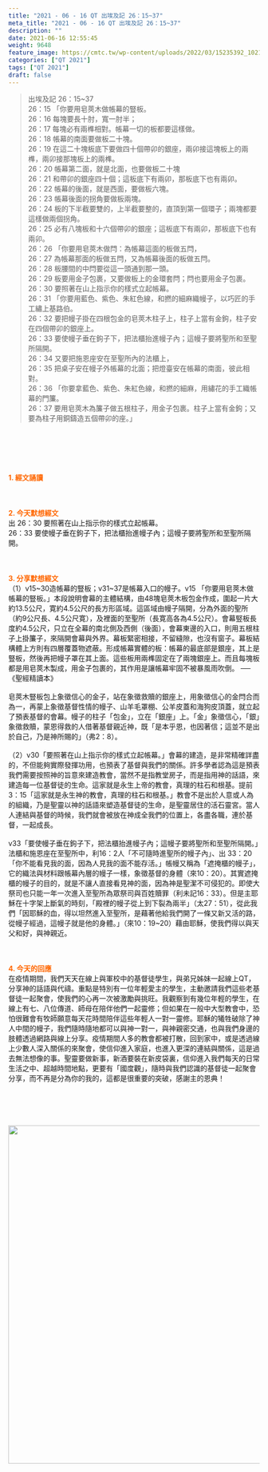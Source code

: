 ```yaml
---
title: "2021 - 06 - 16 QT 出埃及記 26：15~37"
meta_title: "2021 - 06 - 16 QT 出埃及記 26：15~37"
description: ""
date: 2021-06-16 12:55:45
weight: 9648
feature_image: https://cmtc.tw/wp-content/uploads/2022/03/15235392_10211799862337740_180693556567566654_o-1.webp
categories: ["QT 2021"]
tags: ["QT 2021"]
draft: false
---
```


<blockquote>出埃及記 26：15~37<br />
26：15 「你要用皂莢木做帳幕的豎板。<br />
26：16 每塊要長十肘，寬一肘半；<br />
26：17 每塊必有兩榫相對。帳幕一切的板都要這樣做。<br />
26：18 帳幕的南面要做板二十塊。<br />
26：19 在這二十塊板底下要做四十個帶卯的銀座，兩卯接這塊板上的兩榫，兩卯接那塊板上的兩榫。<br />
26：20 帳幕第二面，就是北面，也要做板二十塊<br />
26：21 和帶卯的銀座四十個；這板底下有兩卯，那板底下也有兩卯。<br />
26：22 帳幕的後面，就是西面，要做板六塊。<br />
26：23 帳幕後面的拐角要做板兩塊。<br />
26：24 板的下半截要雙的，上半截要整的，直頂到第一個環子；兩塊都要這樣做兩個拐角。<br />
26：25 必有八塊板和十六個帶卯的銀座；這板底下有兩卯，那板底下也有兩卯。<br />
26：26 「你要用皂莢木做閂：為帳幕這面的板做五閂，<br />
26：27 為帳幕那面的板做五閂，又為帳幕後面的板做五閂。<br />
26：28 板腰間的中閂要從這一頭通到那一頭。<br />
26：29 板要用金子包裹，又要做板上的金環套閂；閂也要用金子包裹。<br />
26：30 要照著在山上指示你的樣式立起帳幕。<br />
26：31 「你要用藍色、紫色、朱紅色線，和撚的細麻織幔子，以巧匠的手工繡上基路伯。<br />
26：32 要把幔子掛在四根包金的皂莢木柱子上，柱子上當有金鉤，柱子安在四個帶卯的銀座上。<br />
26：33 要使幔子垂在鉤子下，把法櫃抬進幔子內；這幔子要將聖所和至聖所隔開。<br />
26：34 又要把施恩座安在至聖所內的法櫃上，<br />
26：35 把桌子安在幔子外帳幕的北面；把燈臺安在帳幕的南面，彼此相對。<br />
26：36 「你要拿藍色、紫色、朱紅色線，和撚的細麻，用繡花的手工織帳幕的門簾。<br />
26：37 要用皂莢木為簾子做五根柱子，用金子包裹。柱子上當有金鉤；又要為柱子用銅鑄造五個帶卯的座。」</blockquote><br />
&nbsp;<br />
<br />
&nbsp;<br />
<br />
<span style="color: #ff6600;"><strong>1. </strong><strong>經文誦讀</strong></span><br />
<br />
<span style="color: #ff6600;"><strong> </strong></span><br />
<br />
<span style="color: #ff6600;"><strong>2. 今天默想</strong><strong>經文<br />
</strong></span>出 26：30 要照著在山上指示你的樣式立起帳幕。<br />
26：33 要使幔子垂在鉤子下，把法櫃抬進幔子內；這幔子要將聖所和至聖所隔開。<br />
<br />
&nbsp;<br />
<br />
<span style="color: #ff6600;"><strong>3. 分享默想經文<br />
</strong></span>（1）v15~30造帳幕的豎板；v31~37是帳幕入口的幔子。v15 「你要用皂莢木做帳幕的豎板。」本段說明會幕的主體結構，由48塊皂莢木板包金作成，圍起一片大約13.5公尺，寛約4.5公尺的長方形區域。這區域由幔子隔開，分為外面的聖所（約9公尺長、4.5公尺寛），及裡面的至聖所（長寛高各為4.5公尺）。會幕竪板長度約4.5公尺，只立在全幕的南北側及西側（後面），會幕東邊的入口，則用五根柱子上掛簾子，來隔開會幕與外界。幕板緊密相接，不留縫隙，也沒有窗子。幕板結構體上方則有四層覆蓋物遮蔽。形成帳幕實體的板：帳幕的最底部是銀座，其上是豎板，然後再把幔子罩在其上面。這些板用兩榫固定在了兩塊銀座上。而且每塊板都是用皂莢木製成，用金子包裹的，其作用是讓帳幕牢固不被暴風雨吹倒。 ──《聖經精讀本》<br />
<br />
皂莢木豎板包上象徵信心的金子，站在象徵救贖的銀座上，用象徵信心的金閂合而為一，再蒙上象徵基督性情的幔子、山羊毛罩棚、公羊皮蓋和海狗皮頂蓋，就立起了預表基督的會幕。幔子的柱子「包金」，立在「銀座」上。「金」象徵信心，「銀」象徵救贖，蒙恩得救的人借著基督親近神，既「是本乎恩，也因著信；這並不是出於自己，乃是神所賜的」（弗2：8）。<br />
<br />
（2）v30「要照著在山上指示你的樣式立起帳幕。」會幕的建造，是非常精確詳盡的，不但能夠實際發揮功用，也預表了基督與我們的關係。許多學者認為這是預表我們需要按照神的旨意來建造教會，當然不是指教堂房子，而是指用神的話語，來建造每一位基督徒的生命。這家就是永生上帝的教會，真理的柱石和根基。提前3：15「這家就是永生神的教會，真理的柱石和根基。」教會不是出於人意或人為的組織，乃是聖靈以神的話語來塑造基督徒的生命，是聖靈居住的活石靈宮。當人人連結與基督的時候，我們就會被放在神成全我們的位置上，各盡各職，連於基督，一起成長。<br />
<br />
v33「要使幔子垂在鉤子下，把法櫃抬進幔子內；這幔子要將聖所和至聖所隔開。」法櫃和施恩座在至聖所中，利16：2人「不可隨時進聖所的幔子內」、出 33：20「你不能看見我的面，因為人見我的面不能存活。」帳幔又稱為「遮掩櫃的幔子」，它的織法與材料跟帳幕內層的幔子一樣，象徵基督的身體（來10：20）。其實遮掩櫃的幔子的目的，就是不讓人直接看見神的面，因為神是聖潔不可侵犯的。即使大祭司也只能一年一次進入至聖所為眾祭司與百姓贖罪（利未記16：33）。但是主耶穌在十字架上斷氣的時刻，「殿裡的幔子從上到下裂為兩半」（太27：51），從此我們「因耶穌的血，得以坦然進入至聖所，是藉著他給我們開了一條又新又活的路，從幔子經過，這幔子就是他的身體。」（來10：19~20）藉由耶穌，使我們得以與天父和好，與神親近。<br />
<br />
&nbsp;<br />
<br />
<span style="color: #ff6600;"><strong>4. 今天的回應<br />
</strong></span>在疫情期間，我們天天在線上與軍校中的基督徒學生，與弟兄姊妹一起線上QT，分享神的話語與代禱。重點是特別有一位年輕愛主的學生，主動邀請我們這些老基督徒一起聚會，使我們的心再一次被激勵與挑旺。我觀察到有幾位年輕的學生，在線上有七、八位傳道、師母在陪伴他們一起靈修；但如果在一般中大型教會中，恐怕很難會有牧師願意每天花時間陪伴這些年輕人一對一靈修。耶穌的犧牲破除了神人中間的幔子，我們隨時隨地都可以與神一對一，與神親密交通，也與我們身邊的肢體透過網路與線上分享。疫情期間人多的教會都被打散，回到家中，或是透過線上少數人深入關係的來聚會，使信仰進入家庭，也進入更深的連結與關係，這是過去無法想像的事。聖靈要做新事，新酒要裝在新皮袋裏，信仰進入我們每天的日常生活之中、超越時間地點，更要有「國度觀」，隨時與我們認識的基督徒一起聚會分享，而不再是分為你的我的，這都是很重要的突破，感謝主的恩典！<br />
<br />
&nbsp;<br />
<br />
&nbsp;<br />
<br />
<img class="size-full wp-image-9732 aligncenter" src="https://cmtc.tw/wp-content/uploads/2021/06/1.jpg" alt="" width="1065" height="678" />
        